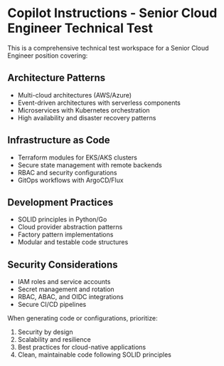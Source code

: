 # Copilot Instructions - Senior Cloud Engineer Technical Test

<!-- Use this file to provide workspace-specific custom instructions to Copilot. For more details, visit https://code.visualstudio.com/docs/copilot/copilot-customization#_use-a-githubcopilotinstructionsmd-file -->

This is a comprehensive technical test workspace for a Senior Cloud Engineer position covering:

## Architecture Patterns
- Multi-cloud architectures (AWS/Azure)
- Event-driven architectures with serverless components
- Microservices with Kubernetes orchestration
- High availability and disaster recovery patterns

## Infrastructure as Code
- Terraform modules for EKS/AKS clusters
- Secure state management with remote backends
- RBAC and security configurations
- GitOps workflows with ArgoCD/Flux

## Development Practices
- SOLID principles in Python/Go
- Cloud provider abstraction patterns
- Factory pattern implementations
- Modular and testable code structures

## Security Considerations
- IAM roles and service accounts
- Secret management and rotation
- RBAC, ABAC, and OIDC integrations
- Secure CI/CD pipelines

When generating code or configurations, prioritize:
1. Security by design
2. Scalability and resilience
3. Best practices for cloud-native applications
4. Clean, maintainable code following SOLID principles
